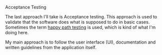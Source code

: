 Acceptance Testing

The last approach I'll take is Acceptance testing. This approach is used to validate that the software does what is supposed to do in basic cases. Sometimes the term [happy path testing]() is used, which is kind of what I'm doing here. 

My main approach is to follow the user interface (UI), documentation and written guidelines from the application itself. 

